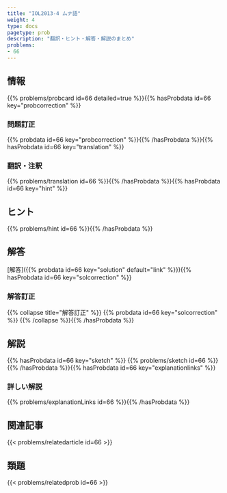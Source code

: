 ```yaml
---
title: "IOL2013-4 ムナ語"
weight: 4
type: docs
pagetype: prob
description: "翻訳・ヒント・解答・解説のまとめ"
problems: 
- 66
---
```


## 情報

{{% problems/probcard id=66 detailed=true %}}{{% hasProbdata id=66 key="probcorrection" %}}

### 問題訂正

{{% probdata id=66 key="probcorrection" %}}{{% /hasProbdata %}}{{% hasProbdata id=66 key="translation" %}}

### 翻訳・注釈

{{% problems/translation id=66 %}}{{% /hasProbdata %}}{{% hasProbdata id=66 key="hint" %}}

## ヒント

{{% problems/hint id=66 %}}{{% /hasProbdata %}}

## 解答

[解答]({{% probdata id=66 key="solution" default="link" %}}){{% hasProbdata id=66 key="solcorrection" %}}

### 解答訂正

{{% collapse title="解答訂正" %}}
{{% probdata id=66 key="solcorrection" %}}
{{% /collapse %}}{{% /hasProbdata %}}

## 解説

{{% hasProbdata id=66 key="sketch" %}}
{{% problems/sketch id=66 %}}
{{% /hasProbdata %}}{{% hasProbdata id=66 key="explanationlinks" %}}

### 詳しい解説

{{% problems/explanationLinks id=66 %}}{{% /hasProbdata %}}

## 関連記事

{{< problems/relatedarticle id=66 >}}

## 類題

{{< problems/relatedprob id=66 >}}
